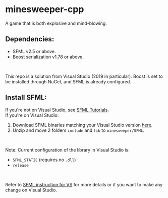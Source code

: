 # minesweeper-cpp
A game that is both explosive and mind-blowing.

## Dependencies:
- SFML v2.5 or above.
- Boost serialization v1.78 or above.
<br>

This repo is a solution from Visual Studio (2019 in particular). Boost is set to be installed through NuGet, and SFML is already configured.
## Install SFML:
If you're not on Visual Studio, see [SFML Tutorials](https://www.sfml-dev.org/tutorials/2.5/).
<br>
If you're on Visual Studio:
1. Download SFML binaries matching your Visual Studio version [here](https://www.sfml-dev.org/download/sfml/2.5.1/).
2. Unzip and move 2 folders `include` and `lib` to `minesweeper/SFML`.
<br>

Note: Current configuration of the library in Visual Studio is:
- `SFML_STATIC` (requires no `.dll`)
- `release`
<br>

Refer to [SFML instruction for VS](https://www.sfml-dev.org/tutorials/2.5/start-vc.php) for more details or if you want to make any change on Visual Studio.